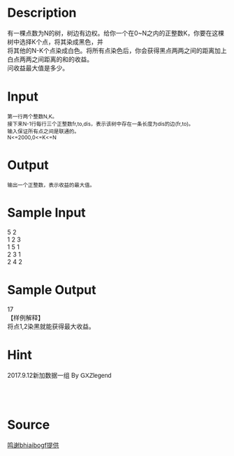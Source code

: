 
# Description

<div class="content"><div>
<div>有一棵点数为N的树，树边有边权。给你一个在0~N之内的正整数K，你要在这棵树中选择K个点，将其染成黑色，并</div>
<div>将其他的N-K个点染成白色。将所有点染色后，你会获得黑点两两之间的距离加上白点两两之间距离的和的收益。</div>
<div>问收益最大值是多少。</div>
<div></div>
</div></div>

# Input

<div class="content"><div><span style="font-size: 11.8181819915771px;">第一行两个整数N,K。</span></div>
<div>
<div style="font-size: 11.8181819915771px;">接下来N-1行每行三个正整数fr,to,dis，表示该树中存在一条长度为dis的边(fr,to)。</div>
<div style="font-size: 11.8181819915771px;">输入保证所有点之间是联通的。</div>
<div style="font-size: 11.8181819915771px;">N&lt;=2000,0&lt;=K&lt;=N</div>
<div style="font-size: 11.8181819915771px;"></div>
</div></div>

# Output

<div class="content"><div style="font-size: 11.8181819915771px;">输出一个正整数，表示收益的最大值。</div>
<div style="font-size: 11.8181819915771px;"></div></div>

# Sample Input

<div class="content"><span class="sampledata">5 2<br/>
1 2 3<br/>
1 5 1<br/>
2 3 1<br/>
2 4 2<br/>
</span></div>

# Sample Output

<div class="content"><span class="sampledata">17<br/>
【样例解释】<br/>
将点1,2染黑就能获得最大收益。</span></div>

# Hint

<div class="content"><p></p><p>2017.9.12新加数据一组 By <span style="font-family: Helvetica, &#39;Microsoft Yahei&#39;, verdana; font-size: 14px; line-height: 15.549334526062px;">GXZlegend</span></p><br/>
<div></div><br/>
<div></div><p></p></div>

# Source

<div class="content"><p><a href="problemset.php?search=鸣谢bhiaibogf提供">鸣谢bhiaibogf提供</a></p></div>


